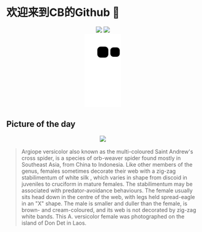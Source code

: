 
# 欢迎来到CB的Github 👋

<div align="center">
  <img height="137px" src="https://github-readme-stats.vercel.app/api?username=SuperCB&show_icons=true&theme=radical" />
  <img height="137px" src="https://github-readme-stats.vercel.app/api/top-langs/?username=SuperCB&hide_title=true&hide_border=true&layout=compact&langs_count=6&text_color=000&icon_color=fff" />
</div>


<div align="center">
    <img src="./contribution-snake/github-contribution-grid-snake.svg" />
</div>



## Picture of the day
<div align="center">
  <img width=400px src="https://upload.wikimedia.org/wikipedia/commons/thumb/6/65/Argiope_spider_female_adult_on_her_web_ventral_view_black_background_Don_Det_Laos.jpg/450px-Argiope_spider_female_adult_on_her_web_ventral_view_black_background_Don_Det_Laos.jpg" />
</div>

>Argiope versicolor  also known as the multi-coloured Saint Andrew's cross spider, is a species of  orb-weaver spider  found mostly in Southeast Asia, from China to Indonesia. Like other members of the genus, females sometimes decorate their web with a zig-zag  stabilimentum  of white  silk , which varies in shape from discoid in juveniles to cruciform in mature females. The stabilimentum may be associated with predator-avoidance behaviours. The female usually sits head down in the centre of the web, with legs held spread-eagle in an "X" shape. The male is smaller and duller than the female, is brown- and cream-coloured, and its web is not decorated by zig-zag white bands. This  A. versicolor  female was photographed on the island of  Don Det  in Laos.


